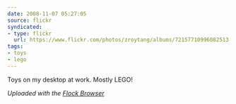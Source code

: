 ```yaml
---
date: 2008-11-07 05:27:05
source: flickr
syndicated:
- type: flickr
  url: https://www.flickr.com/photos/zroytang/albums/72157710996082513
tags:
- toys
- lego
---
```


Toys on my desktop at work. Mostly LEGO!

_Uploaded with the [Flock Browser](http://www.flock.com/)_
